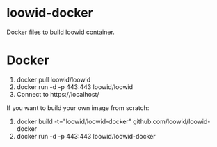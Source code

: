 loowid-docker
=============

Docker files to build loowid container.

Docker
======

  1. docker pull loowid/loowid
  2. docker run -d -p 443:443 loowid/loowid
  3. Connect to https://localhost/
  
  If you want to build your own image from scratch:
  
  1. docker build -t="loowid/loowid-docker" github.com/loowid/loowid-docker
  2. docker run -d -p 443:443 loowid/loowid-docker
  
  